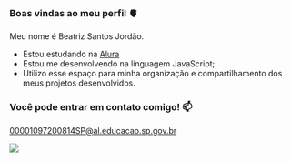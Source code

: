 ### Boas vindas ao meu perfil 🫀

Meu nome é Beatriz Santos Jordão.

- Estou estudando na [Alura](https://www.alura.com.br)
- Estou me desenvolvendo na linguagem JavaScript;
- Utilizo esse espaço para minha organização e compartilhamento dos meus projetos desenvolvidos.

### Você pode entrar em contato comigo! 📫

00001097200814SP@al.educacao.sp.gov.br

![](https://media1.tenor.com/m/g95-adBIvHUAAAAC/leighton-meester-blair-waldorf.gif)
